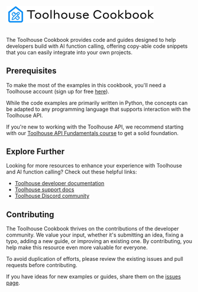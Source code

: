 <a href="https://x.com/alxfazio" target="_blank">
  <picture>
    <source media="(prefers-color-scheme: dark)" srcset="images/firecrawl-devdocs-to-llm-cover.png">
    <img alt="OpenAI Cookbook Logo" src="/images/toolhouse-cookbook-desc.jpg" width="400px" style="max-width: 100%; margin-bottom: 20px;">
  </picture>
</a>

The Toolhouse Cookbook provides code and guides designed to help developers build with AI function calling, offering copy-able code snippets that you can easily integrate into your own projects.

## Prerequisites

To make the most of the examples in this cookbook, you'll need a Toolhouse account (sign up for free [here](https://www.toolhouse.com)).

While the code examples are primarily written in Python, the concepts can be adapted to any programming language that supports interaction with the Toolhouse API.

If you're new to working with the Toolhouse API, we recommend starting with our [Toolhouse API Fundamentals course](https://github.com/toolhouse/courses/tree/master/toolhouse_api_fundamentals) to get a solid foundation.

## Explore Further

Looking for more resources to enhance your experience with Toolhouse and AI function calling? Check out these helpful links:

- [Toolhouse developer documentation](https://docs.toolhouse.com)
- [Toolhouse support docs](https://support.toolhouse.com)
- [Toolhouse Discord community](https://www.toolhouse.com/discord)

## Contributing

The Toolhouse Cookbook thrives on the contributions of the developer community. We value your input, whether it's submitting an idea, fixing a typo, adding a new guide, or improving an existing one. By contributing, you help make this resource even more valuable for everyone.

To avoid duplication of efforts, please review the existing issues and pull requests before contributing.

If you have ideas for new examples or guides, share them on the [issues page](https://github.com/toolhouse/toolhouse-cookbook/issues).